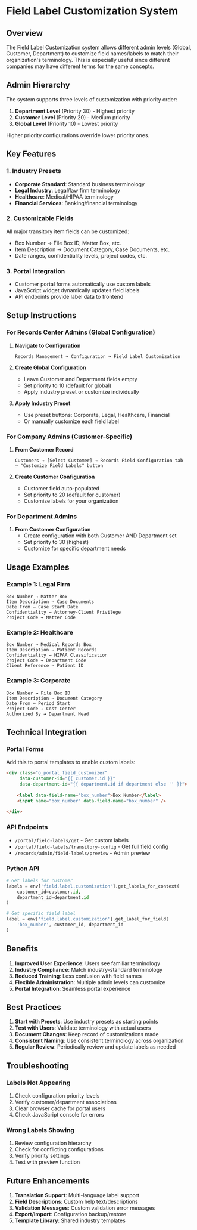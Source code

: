 # Field Label Customization System

## Overview

The Field Label Customization system allows different admin levels (Global, Customer, Department) to customize field names/labels to match their organization's terminology. This is especially useful since different companies may have different terms for the same concepts.

## Admin Hierarchy

The system supports three levels of customization with priority order:

1. **Department Level** (Priority 30) - Highest priority
2. **Customer Level** (Priority 20) - Medium priority  
3. **Global Level** (Priority 10) - Lowest priority

Higher priority configurations override lower priority ones.

## Key Features

### 1. Industry Presets

- **Corporate Standard**: Standard business terminology
- **Legal Industry**: Legal/law firm terminology
- **Healthcare**: Medical/HIPAA terminology  
- **Financial Services**: Banking/financial terminology

### 2. Customizable Fields

All major transitory item fields can be customized:

- Box Number → File Box ID, Matter Box, etc.
- Item Description → Document Category, Case Documents, etc.
- Date ranges, confidentiality levels, project codes, etc.

### 3. Portal Integration

- Customer portal forms automatically use custom labels
- JavaScript widget dynamically updates field labels
- API endpoints provide label data to frontend

## Setup Instructions

### For Records Center Admins (Global Configuration)

1. **Navigate to Configuration**

   ```
   Records Management → Configuration → Field Label Customization
   ```

2. **Create Global Configuration**
   - Leave Customer and Department fields empty
   - Set priority to 10 (default for global)
   - Apply industry preset or customize individually

3. **Apply Industry Preset**
   - Use preset buttons: Corporate, Legal, Healthcare, Financial
   - Or manually customize each field label

### For Company Admins (Customer-Specific)

1. **From Customer Record**

   ```
   Customers → [Select Customer] → Records Field Configuration tab
   → "Customize Field Labels" button
   ```

2. **Create Customer Configuration**
   - Customer field auto-populated
   - Set priority to 20 (default for customer)
   - Customize labels for your organization

### For Department Admins

1. **From Customer Configuration**
   - Create configuration with both Customer AND Department set
   - Set priority to 30 (highest)
   - Customize for specific department needs

## Usage Examples

### Example 1: Legal Firm

```
Box Number → Matter Box
Item Description → Case Documents  
Date From → Case Start Date
Confidentiality → Attorney-Client Privilege
Project Code → Matter Code
```

### Example 2: Healthcare

```
Box Number → Medical Records Box
Item Description → Patient Records
Confidentiality → HIPAA Classification
Project Code → Department Code
Client Reference → Patient ID
```

### Example 3: Corporate

```
Box Number → File Box ID
Item Description → Document Category
Date From → Period Start
Project Code → Cost Center
Authorized By → Department Head
```

## Technical Integration

### Portal Forms

Add this to portal templates to enable custom labels:

```html
<div class="o_portal_field_customizer" 
     data-customer-id="{{ customer.id }}"
     data-department-id="{{ department.id if department else '' }}">
     
    <label data-field-name="box_number">Box Number</label>
    <input name="box_number" data-field-name="box_number" />
    
</div>
```

### API Endpoints

- `/portal/field-labels/get` - Get custom labels
- `/portal/field-labels/transitory-config` - Get full field config
- `/records/admin/field-labels/preview` - Admin preview

### Python API

```python
# Get labels for customer
labels = env['field.label.customization'].get_labels_for_context(
    customer_id=customer.id,
    department_id=department.id
)

# Get specific field label
label = env['field.label.customization'].get_label_for_field(
    'box_number', customer_id, department_id
)
```

## Benefits

1. **Improved User Experience**: Users see familiar terminology
2. **Industry Compliance**: Match industry-standard terminology
3. **Reduced Training**: Less confusion with field names
4. **Flexible Administration**: Multiple admin levels can customize
5. **Portal Integration**: Seamless portal experience

## Best Practices

1. **Start with Presets**: Use industry presets as starting points
2. **Test with Users**: Validate terminology with actual users
3. **Document Changes**: Keep record of customizations made
4. **Consistent Naming**: Use consistent terminology across organization
5. **Regular Review**: Periodically review and update labels as needed

## Troubleshooting

### Labels Not Appearing

1. Check configuration priority levels
2. Verify customer/department associations
3. Clear browser cache for portal users
4. Check JavaScript console for errors

### Wrong Labels Showing

1. Review configuration hierarchy
2. Check for conflicting configurations
3. Verify priority settings
4. Test with preview function

## Future Enhancements

1. **Translation Support**: Multi-language label support
2. **Field Descriptions**: Custom help text/descriptions
3. **Validation Messages**: Custom validation error messages
4. **Export/Import**: Configuration backup/restore
5. **Template Library**: Shared industry templates
